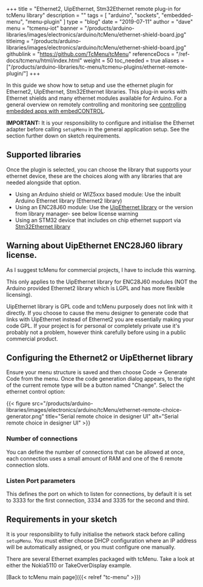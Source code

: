 +++
title = "Ethernet2, UipEthernet, Stm32Ethernet remote plug-in for tcMenu library"
description = ""
tags = [ "arduino", "sockets", "embedded-menu", "menu-plugin" ]
type = "blog"
date = "2019-07-11"
author =  "dave"
menu = "tcmenu-iot"
banner = "/products/arduino-libraries/images/electronics/arduino/tcMenu/ethernet-shield-board.jpg"
titleimg = "/products/arduino-libraries/images/electronics/arduino/tcMenu/ethernet-shield-board.jpg"
githublink = "https://github.com/TcMenu/tcMenu"
referenceDocs = "/ref-docs/tcmenu/html/index.html"
weight = 50
toc_needed = true
aliases = ["/products/arduino-libraries/tc-menu/tcmenu-plugins/ethernet-remote-plugin/"]
+++

In this guide we show how to setup and use the ethernet plugin for Ethernet2, UipEthernet, Stm32Ethernet libraries. This plug-in works with Ethernet shields and many ethernet modules available for Arduino. For a general overview on remotely controlling and monitoring see [controlling embedded apps with embedCONTROL](https://www.thecoderscorner.com/products/apps/embed-control/). 

**IMPORTANT:** It is your responsibility to configure and initialise the Ethernet adapter before calling `setupMenu` in the general application setup. See the section further down on sketch requirements.

## Supported libraries

Once the plugin is selected, you can choose the library that supports your ethernet device, these are the choices along with any libraries that are needed alongside that option.

* Using an Arduino shield or WIZ5xxx based module: Use the inbuilt Arduino Ethernet library (Ethernet2 library)
* Using an ENC28J60 module: Use the [UipEthernet library](https://github.com/UIPEthernet/UIPEthernet) or the version from library manager- see below license warning
* Using an STM32 device that includes on chip ethernet support via [Stm32Ethernet library](https://github.com/stm32duino/STM32Ethernet)

## Warning about UipEthernet ENC28J60 library license.

As I suggest tcMenu for commercial projects, I have to include this warning.

This only applies to the UipEthernet library for ENC28J60 modules (NOT the Arduino provided Ethernet2 library which is LGPL and has more flexible licensing). 

UipEthernet library is GPL code and tcMenu purposely does not link with it directly. If you choose to cause the menu designer to generate code that links with UipEthernet instead of Ethernet2 you are essentially making your code GPL. If your project is for personal or completely private use it's probably not a problem, however think carefully before using in a public commercial product.
       
## Configuring the Ethernet2 or UipEthernet library

Ensure your menu structure is saved and then choose Code -> Generate Code from the menu. Once the code generation dialog appears, to the right of the current remote type will be a button named "Change". Select the ethernet control option:

{{< figure src="/products/arduino-libraries/images/electronics/arduino/tcMenu/ethernet-remote-choice-generator.png" title="Serial remote choice in designer UI" alt="Serial remote choice in designer UI" >}}

### Number of connections

You can define the number of connections that can be allowed at once, each connection uses a small amount of RAM and one of the 6 remote connection slots.

### Listen Port parameters

This defines the port on which to listen for connections, by default it is set to 3333 for the first connection, 3334 and 3335 for the second and third.

## Requirements in your sketch

It is your responsibility to fully initialise the network stack before calling `setupMenu`. You must either choose DHCP configuration where an IP address will be automatically assigned, or you must configure one manually.

There are several Ethernet examples packaged with tcMenu. Take a look at either the Nokia5110 or TakeOverDisplay example. 

[Back to tcMenu main page]({{< relref "tc-menu" >}}) 
